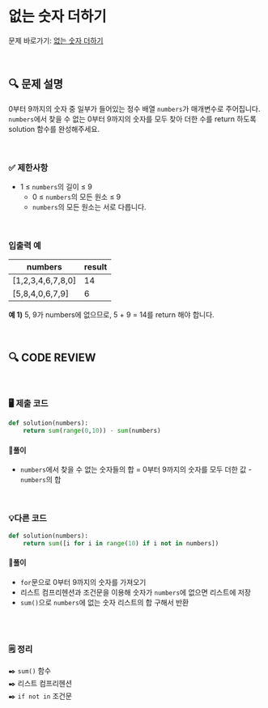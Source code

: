 # 없는 숫자 더하기

문제 바로가기: [없는 숫자 더하기](https://school.programmers.co.kr/learn/courses/30/lessons/86051)

<br/>

## **🔍 문제 설명**

0부터 9까지의 숫자 중 일부가 들어있는 정수 배열 `numbers`가 매개변수로 주어집니다. `numbers`에서 찾을 수 없는 0부터 9까지의 숫자를 모두 찾아 더한 수를 return 하도록 solution 함수를 완성해주세요.

<br/>

### **✅ 제한사항**

- 1 ≤ `numbers`의 길이 ≤ 9
  - 0 ≤ `numbers`의 모든 원소 ≤ 9
  - `numbers`의 모든 원소는 서로 다릅니다.
<br/>

### **입출력 예**

|       numbers     | result |
|-------------------|--------|
| [1,2,3,4,6,7,8,0] |   14   |
|   [5,8,4,0,6,7,9] |    6   |

**예 1)**
5, 9가 numbers에 없으므로, 5 + 9 = 14를 return 해야 합니다.

<br/>

## **🔍 CODE REVIEW**
<br/>

### **🖥️ 제출 코드**

```python
def solution(numbers):
    return sum(range(0,10)) - sum(numbers)
```

#### **📍풀이**

- `numbers`에서 찾을 수 없는 숫자들의 합 = 0부터 9까지의 숫자를 모두 더한 값 - `numbers`의 합

<br/>

### **💡다른 코드**

```python
def solution(numbers):
    return sum([i for i in range(10) if i not in numbers])
```

#### **📍풀이**

- `for`문으로 0부터 9까지의 숫자를 가져오기
- 리스트 컴프리헨션과 조건문을 이용해 숫자가 `numbers`에 없으면 리스트에 저장
- `sum()`으로 `numbers`에 없는 숫자 리스트의 합 구해서 반환
<br/>

  #
### **🗒️ 정리**
✒️ `sum()` 함수    
✒️ 리스트 컴프리헨션     
✒️ `if not in` 조건문